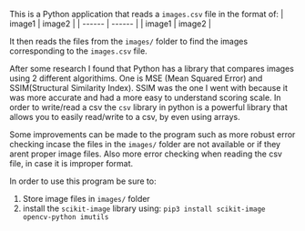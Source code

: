 This is a Python application that reads a `images.csv` file in the format of:
| image1 | image2 |
| ------ | ------ |
| image1 | image2 |

It then reads the files from the `images/` folder to find the images corresponding to the `images.csv` file. 

After some research I found that Python has a library that compares images using 2 different algorithims. One is MSE (Mean Squared Error) and SSIM(Structural Similarity Index). SSIM was the one I went with because it was more accurate and had a more easy to understand scoring scale. In order to write/read a csv the `csv` library in python is a powerful library that allows you to easily read/write to a csv, by even using arrays. 

Some improvements can be made to the program such as more robust error checking incase the files in the `images/` folder are not available or if they arent proper image files. Also more error checking when reading the csv file, in case it is improper format. 

In order to use this program be sure to:
1. Store image files in `images/` folder
2. install the `scikit-image` library using:
    `pip3 install scikit-image opencv-python imutils`

